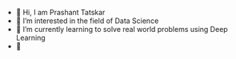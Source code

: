- 👋 Hi, I am Prashant Tatskar
- 👀 I’m interested in the field of Data Science 
- 🌱 I’m currently learning to solve real world problems using Deep Learning
- 💞️ 

<!---
prashant2819/prashant2819 is a ✨ special ✨ repository because its `README.md` (this file) appears on your GitHub profile.
You can click the Preview link to take a look at your changes.
--->
